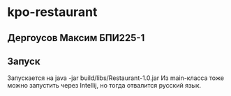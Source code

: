 # kpo-restaurant


## Дергоусов Максим БПИ225-1

## Запуск
Запускается на java -jar build/libs/Restaurant-1.0.jar
Из main-класса тоже можно запустить через Intellij, но тогда отвалится русский язык.
